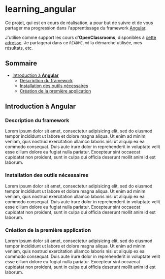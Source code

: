 # learning_angular

Ce projet, qui est en cours de réalisation, a pour but de suivre et de vous partager ma progression dans l'apprentissage du framework [Angular](https://angular.io/).

J'utilise comme support les cours d'**OpenClassrooms**, disponibles à [cette adresse](https://openclassrooms.com/fr/courses/4668271-developpez-des-applications-web-avec-angular). Je partagerai dans ce `README.md` la démarche utilisée, mes résultats, etc.  

## Sommaire

- [Introduction à **Angular**](#introduction-a-angular)
  - [Description du framework](#description-du-framework)
  - [Installation des outils nécessaires](#installation-des-outils-nécessaires)
  - [Création de la première application](#création-de-la-première-application)

## Introduction à **Angular**

### Description du framework

Lorem ipsum dolor sit amet, consectetur adipisicing elit, sed do eiusmod tempor incididunt ut labore et dolore magna aliqua. Ut enim ad minim veniam, quis nostrud exercitation ullamco laboris nisi ut aliquip ex ea commodo consequat. Duis aute irure dolor in reprehenderit in voluptate velit esse cillum dolore eu fugiat nulla pariatur. Excepteur sint occaecat cupidatat non proident, sunt in culpa qui officia deserunt mollit anim id est laborum.

### Installation des outils nécessaires

Lorem ipsum dolor sit amet, consectetur adipisicing elit, sed do eiusmod tempor incididunt ut labore et dolore magna aliqua. Ut enim ad minim veniam, quis nostrud exercitation ullamco laboris nisi ut aliquip ex ea commodo consequat. Duis aute irure dolor in reprehenderit in voluptate velit esse cillum dolore eu fugiat nulla pariatur. Excepteur sint occaecat cupidatat non proident, sunt in culpa qui officia deserunt mollit anim id est laborum.

### Création de la première application

Lorem ipsum dolor sit amet, consectetur adipisicing elit, sed do eiusmod tempor incididunt ut labore et dolore magna aliqua. Ut enim ad minim veniam, quis nostrud exercitation ullamco laboris nisi ut aliquip ex ea commodo consequat. Duis aute irure dolor in reprehenderit in voluptate velit esse cillum dolore eu fugiat nulla pariatur. Excepteur sint occaecat cupidatat non proident, sunt in culpa qui officia deserunt mollit anim id est laborum.
